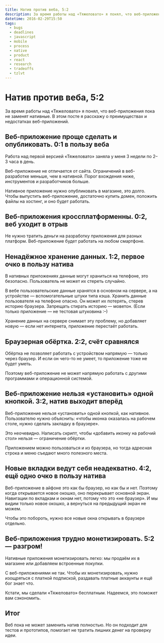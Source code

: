 ```yaml
---
title: Натив против веба, 5:2
description: За время работы над «Тяжеловато» я понял, что веб-приложения пока не заменят нативные. В этом посте я расскажу о преимуществах и недостатках веб-приложений.
datetime: 2016-02-29T15:50
tags:
  - bugs
  - deadlines
  - javascript
  - mobile
  - process
  - native
  - product
  - react
  - research
  - tradeoffs
  - tzlvt
---
```


# Натив против веба, 5:2

За время работы над «Тяжеловато» я понял, что веб-приложения пока не заменят нативные. В этом посте я расскажу о преимуществах и недостатках веб-приложений.

## Веб-приложение проще сделать и опубликовать. 0:1 в пользу веба

Работа над первой версией «Тяжеловато» заняла у меня 3 недели по 2–3 часа в день.

Веб-приложение не отличается от сайта. Ограничений в веб-разработке меньше, чем в нативной. Порог вхождения ниже, инструментов и разработчиков больше.

Нативное приложение нужно опубликовать в магазине, это долго. Чтобы выпустить веб-приложение, достаточно купить домен, положить файлы на хостинг, и оно будет работать.

## Веб-приложения кроссплатформенны. 0:2, веб уходит в отрыв

Не нужно тратить деньги на разработку приложения для разных платформ. Веб-приложение будет работать на любом смартфоне.

## Ненадёжное хранение данных. 1:2, первое очко в пользу натива

В нативных приложениях данные могут храниться на телефоне, это безопасно. Пользователь не может их стереть случайно.

В вебе пользовательские данные хранятся в основном на сервере, а на устройстве — вспомогательные штуки типа кэша. Хранить данные пользователя на телефоне опасно. Он может их потерять, стерев историю браузера. Запрещать стирать историю — моветон. (Если только приложение — не тестовая штуковина <nobr>:–)</nobr>

Хранение данных на сервере снимает эту проблему, но добавляет новую — если нет интернета, приложение перестаёт работать.

## Браузерная обёртка. 2:2, счёт сравнялся

Обёртка не позволяет работать с устройством напрямую — только через браузер. И если он чего-то не умеет, то приложение тоже не будет уметь.

Поэтому веб-приложение не может напрямую работать с другими программами и операционной системой.

## Веб-приложение нельзя «установить» одной кнопкой. 3:2, натив выходит вперёд

Веб-приложение нельзя «установить» одной кнопкой, как нативное. Пользователю нужно объяснить: «чтобы иконка оказалась на рабочем столе, нужно сделать закладку в браузере».

Это неочевидно. Написать скрипт, чтобы «добавить иконку на рабочий стол» нельзя — ограничение обёртки.

Приложением можно пользоваться и из браузера, но тогда адресная строка и меню съедают много полезного места.

## Новые вкладки ведут себя неадекватно. 4:2, ещё одно очко в пользу натива

Веб-приложение в айфоне это как бы браузер, но как бы и нет. Поэтому когда открывается новое окошко, оно перекрывает основной экран. Навигации по вкладкам и окнам нет, потому что это «не браузер». И мы видим только новое окошко, а вернуться на предыдущий экран не можем.

Чтобы это побороть, нужно все новые окна открывать в браузере отдельно.

## Веб-приложения трудно монетизировать. 5:2 — разгром!

Нативные приложения монетизировать легко: мы продаём их в магазине или добавляем встроенные покупки.

С веб-приложениями не так. Чтобы их монетизировать, нужно изощряться с платной подпиской, раздавать платные аккаунты и ещё бог знает что.

Кстати, мы сделали «Тяжеловато» бесплатным. Надеемся, это поможет вам сэкономить.

## Итог

Веб пока не может заменить натив полностью. Но он подходит для тестов и прототипов, помогает не тратить лишних денег на проверку идеи.
